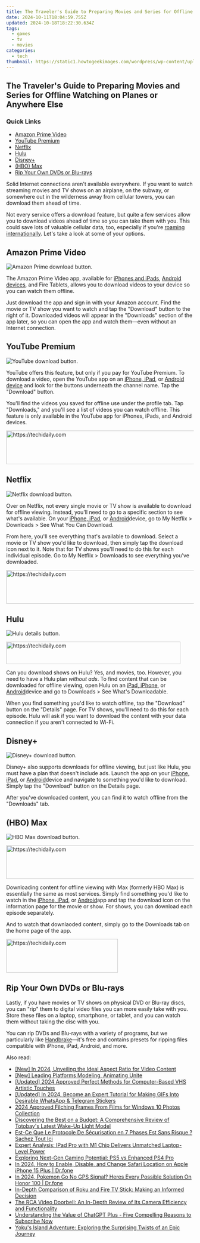 ```yaml
---
title: The Traveler's Guide to Preparing Movies and Series for Offline Watching on Planes or Anywhere Else
date: 2024-10-11T18:04:59.755Z
updated: 2024-10-18T18:22:30.634Z
tags:
  - games
  - tv
  - movies
categories:
  - tech
thumbnail: https://static1.howtogeekimages.com/wordpress/wp-content/uploads/2024/04/woman-using-a-tablet-on-an-airplane-with-an-illustration-related-to-watching-movies-on-the-screen.jpg
---
```


## The Traveler's Guide to Preparing Movies and Series for Offline Watching on Planes or Anywhere Else

### Quick Links

* [Amazon Prime Video](https://youtube-clips.techidaily.com/unlocking-youtube-sounds-through-screen-capture/)
* [YouTube Premium](https://howto.techidaily.com/intel-elevates-processing-power-with-new-optical-connectivity-standard-delivering-up-to-4tbps-data-transfer-rate-for-chiplets/)
* [Netflix](https://instagram-video-files.techidaily.com/new-in-2024-7-proven-strategies-for-astonishing-ig-films/)
* [Hulu](https://some-techniques.techidaily.com/in-2024-front-seat-escapades-beyond-athletic-viewing/)
* [Disney+](https://youtube-clips.techidaily.com/cutting-edge-professional-guide-to-youtube-editing/)
* [(HBO) Max](https://www.howtogeek.com/262480/how-to-download-movies-and-tv-shows-to-watch-them-on-an-airplane-or-anywhere-else-offline/#hbo-max)
* [Rip Your Own DVDs or Blu-rays](https://fake-location.techidaily.com/best-10-mock-location-apps-worth-trying-on-vivo-x90s-drfone-by-drfone-virtual-android/)

 Solid Internet connections aren't available everywhere. If you want to watch streaming movies and TV shows on an airplane, on the subway, or somewhere out in the wilderness away from cellular towers, you can download them ahead of time.

 Not every service offers a download feature, but quite a few services allow you to download videos ahead of time so you can take them with you. This could save lots of valuable cellular data, too, especially if you're [roaming internationally](https://snapchat-videos.techidaily.com/new-in-2024-how-to-create-snapchat-lenses-easily-2-methods/). Let's take a look at some of your options.

##  Amazon Prime Video

![Amazon Prime download button.](https://static1.howtogeekimages.com/wordpress/wp-content/uploads/2024/04/2024-04-26_16-27-05.png) 

 The Amazon Prime Video app, available for [iPhones and iPads](https://www.anrdoezrs.net/links/3607085/type/dlg/sid/UUhtgUeUpU218295/https://itunes.apple.com/us/app/amazon-video/id545519333?mt=8), [Android devices](https://www.anrdoezrs.net/links/3607085/type/dlg/sid/UUhtgUeUpU218295/https://play.google.com/store/apps/details?id=com.amazon.avod.thirdpartyclient&hl=en), and Fire Tablets, allows you to download videos to your device so you can watch them offline.

 Just download the app and sign in with your Amazon account. Find the movie or TV show you want to watch and tap the "Download" button to the right of it. Downloaded videos will appear in the "Downloads" section of the app later, so you can open the app and watch them—even without an Internet connection.

##  YouTube Premium

![YouTube download button.](https://static1.howtogeekimages.com/wordpress/wp-content/uploads/2024/04/2024-04-26_16-37-51.png) 

 YouTube offers this feature, but only if you pay for YouTube Premium. To download a video, open the YouTube app on an [iPhone, iPad](https://www.anrdoezrs.net/links/3607085/type/dlg/sid/UUhtgUeUpU218295/https://itunes.apple.com/us/app/youtube/id544007664?mt=8), or [Android device](https://www.anrdoezrs.net/links/3607085/type/dlg/sid/UUhtgUeUpU218295/https://play.google.com/store/apps/details?id=com.google.android.youtube&hl=en) and look for the buttons underneath the channel name. Tap the "Download" button.

 You'll find the videos you saved for offline use under the profile tab. Tap "Downloads," and you'll see a list of videos you can watch offline. This feature is only available in the YouTube app for iPhones, iPads, and Android devices.

<!-- affiliate ads begin -->
<a href="https://aligracehair.sjv.io/c/5597632/1997648/19272" target="_top" id="1997648">
  <img src="//a.impactradius-go.com/display-ad/19272-1997648" border="0" alt="https://techidaily.com" width="728" height="90"/>
</a>
<img height="0" width="0" src="https://aligracehair.sjv.io/i/5597632/1997648/19272" style="position:absolute;visibility:hidden;" border="0" />
<!-- affiliate ads end -->

##  Netflix

![Netflix download button.](https://static1.howtogeekimages.com/wordpress/wp-content/uploads/2024/04/2024-04-26_16-31-58.png) 

 Over on Netflix, not every single movie or TV show is available to download for offline viewing. Instead, you'll need to go to a specific section to see what's available. On your [iPhone, iPad](https://apps.apple.com/us/app/netflix/id363590051), or [Android](https://www.anrdoezrs.net/links/3607085/type/dlg/sid/UUhtgUeUpU218295/https://play.google.com/store/apps/details?id=com.netflix.mediaclient&hl=en%5FUS&gl=US)device, go to My Netflix > Downloads > See What You Can Download.

 From here, you'll see everything that's available to download. Select a movie or TV show you'd like to download, then simply tap the download icon next to it. Note that for TV shows you'll need to do this for each individual episode. Go to My Netflix > Downloads to see everything you've downloaded.

<!-- affiliate ads begin -->
<a href="https://appsumo.8odi.net/c/5597632/2068432/7443" target="_top" id="2068432">
  <img src="//a.impactradius-go.com/display-ad/7443-2068432" border="0" alt="https://techidaily.com" width="728" height="90"/>
</a>
<img height="0" width="0" src="https://appsumo.8odi.net/i/5597632/2068432/7443" style="position:absolute;visibility:hidden;" border="0" />
<!-- affiliate ads end -->

##  Hulu

![Hulu details button.](https://static1.howtogeekimages.com/wordpress/wp-content/uploads/2024/04/2024-04-26_16-37-01.png) 

<!-- affiliate ads begin -->
<a href="https://aligracehair.sjv.io/c/5597632/2135360/19272" target="_top" id="2135360">
  <img src="//a.impactradius-go.com/display-ad/19272-2135360" border="0" alt="https://techidaily.com" width="468" height="60"/>
</a>
<img height="0" width="0" src="https://aligracehair.sjv.io/i/5597632/2135360/19272" style="position:absolute;visibility:hidden;" border="0" />
<!-- affiliate ads end -->

 Can you download shows on Hulu? Yes, and movies, too. However, you need to have a Hulu plan _without ads_. To find content that can be downloaded for offline viewing, open Hulu on an [iPad, iPhone](https://apps.apple.com/us/app/hulu-watch-tv-shows-movies/id376510438), or [Android](https://www.anrdoezrs.net/links/3607085/type/dlg/sid/UUhtgUeUpU218295/https://play.google.com/store/apps/details?id=com.hulu.plus&hl=en%5FUS&gl=US)device and go to Downloads > See What's Downloadable.

 When you find something you'd like to watch offline, tap the "Download" button on the "Details" page. For TV shows, you'll need to do this for each episode. Hulu will ask if you want to download the content with your data connection if you aren't connected to Wi-Fi.

##  Disney+

![Disney+ download button.](https://static1.howtogeekimages.com/wordpress/wp-content/uploads/2024/04/2024-04-26_16-26-26.png) 

 Disney+ also supports downloads for offline viewing, but just like Hulu, you must have a plan that doesn't include ads. Launch the app on your [iPhone, iPad](https://apps.apple.com/us/app/disney/id1446075923), or [Android](https://www.anrdoezrs.net/links/3607085/type/dlg/sid/UUhtgUeUpU218295/https://play.google.com/store/apps/details?id=com.disney.disneyplus&hl=en%5FUS&gl=US)device and navigate to something you'd like to download. Simply tap the "Download" button on the Details page.

 After you've downloaded content, you can find it to watch offline from the "Downloads" tab.

##  (HBO) Max

![HBO Max download button.](https://static1.howtogeekimages.com/wordpress/wp-content/uploads/2024/04/2024-04-26_16-30-36.png) 

<!-- affiliate ads begin -->
<a href="https://ephamedtechinc.pxf.io/c/5597632/2136620/26400" target="_top" id="2136620">
  <img src="//a.impactradius-go.com/display-ad/26400-2136620" border="0" alt="https://techidaily.com" width="728" height="90"/>
</a>
<img height="0" width="0" src="https://ephamedtechinc.pxf.io/i/5597632/2136620/26400" style="position:absolute;visibility:hidden;" border="0" />
<!-- affiliate ads end -->

 Downloading content for offline viewing with Max (formerly HBO Max) is essentially the same as most services. Simply find something you'd like to watch in the [iPhone, iPad](https://apps.apple.com/us/app/max-stream-hbo-tv-movies/id1666653815), or [Android](https://www.anrdoezrs.net/links/3607085/type/dlg/sid/UUhtgUeUpU218295/https://play.google.com/store/apps/details?id=com.wbd.stream&hl=en%5FUS&gl=US)app and tap the download icon on the information page for the movie or show. For shows, you can download each episode separately.

 And to watch that downlaoded content, simply go to the Downloads tab on the home page of the app.

<!-- affiliate ads begin -->
<a href="https://aligracehair.sjv.io/c/5597632/1886015/19272" target="_top" id="1886015">
  <img src="//a.impactradius-go.com/display-ad/19272-1886015" border="0" alt="https://techidaily.com" width="300" height="90"/>
</a>
<img height="0" width="0" src="https://aligracehair.sjv.io/i/5597632/1886015/19272" style="position:absolute;visibility:hidden;" border="0" />
<!-- affiliate ads end -->

##  Rip Your Own DVDs or Blu-rays

 Lastly, if you have movies or TV shows on physical DVD or Blu-ray discs, you can "rip" them to digital video files you can more easily take with you. Store these files on a laptop, smartphone, or tablet, and you can watch them without taking the disc with you.

 You can rip DVDs and Blu-rays with a variety of programs, but we particularly like [Handbrake](https://handbrake.fr/)—it's free and contains presets for ripping files compatible with iPhone, iPad, Android, and more.

<ins class="adsbygoogle"
     style="display:block"
     data-ad-format="autorelaxed"
     data-ad-client="ca-pub-7571918770474297"
     data-ad-slot="1223367746"></ins>

<ins class="adsbygoogle"
     style="display:block"
     data-ad-client="ca-pub-7571918770474297"
     data-ad-slot="8358498916"
     data-ad-format="auto"
     data-full-width-responsive="true"></ins>

<span class="atpl-alsoreadstyle">Also read:</span>
<div><ul>
<li><a href="https://article-helps.techidaily.com/new-in-2024-unveiling-the-ideal-aspect-ratio-for-video-content/"><u>[New] In 2024, Unveiling the Ideal Aspect Ratio for Video Content</u></a></li>
<li><a href="https://extra-guidance.techidaily.com/new-leading-platforms-modeling-animating-unite/"><u>[New] Leading Platforms Modeling, Animating Unite</u></a></li>
<li><a href="https://fox-direct.techidaily.com/updated-2024-approved-perfect-methods-for-computer-based-vhs-artistic-touches/"><u>[Updated] 2024 Approved Perfect Methods for Computer-Based VHS Artistic Touches</u></a></li>
<li><a href="https://fox-glue.techidaily.com/updated-in-2024-become-an-expert-tutorial-for-making-gifs-into-desirable-whatsapp-and-telegram-stickers/"><u>[Updated] In 2024, Become an Expert Tutorial for Making GIFs Into Desirable WhatsApp & Telegram Stickers</u></a></li>
<li><a href="https://some-knowledge.techidaily.com/2024-approved-filching-frames-from-films-for-windows-10-photos-collection/"><u>2024 Approved Filching Frames From Films for Windows 10 Photos Collection</u></a></li>
<li><a href="https://buynow-marvelous.techidaily.com/discovering-the-best-on-a-budget-a-comprehensive-review-of-totobays-latest-wake-up-light-model/"><u>Discovering the Best on a Budget: A Comprehensive Review of Totobay's Latest Wake-Up Light Model</u></a></li>
<li><a href="https://fox-where.techidaily.com/est-ce-que-le-protocole-de-securisation-en-7-phases-est-sans-risque-sachez-tout-ici/"><u>Est-Ce Que Le Protocole De Sécurisation en 7 Phases Est Sans Risque ? Sachez Tout Ici</u></a></li>
<li><a href="https://buynow-marvelous.techidaily.com/expert-analysis-ipad-pro-with-m1-chip-delivers-unmatched-laptop-level-power/"><u>Expert Analysis: IPad Pro with M1 Chip Delivers Unmatched Laptop-Level Power</u></a></li>
<li><a href="https://buynow-marvelous.techidaily.com/exploring-next-gen-gaming-potential-ps5-vs-enhanced-ps4-pro/"><u>Exploring Next-Gen Gaming Potential: PS5 vs Enhanced PS4 Pro</u></a></li>
<li><a href="https://iphone-location.techidaily.com/in-2024-how-to-enable-disable-and-change-safari-location-on-apple-iphone-15-plus-drfone-by-drfone-virtual-ios/"><u>In 2024, How to Enable, Disable, and Change Safari Location on Apple iPhone 15 Plus | Dr.fone</u></a></li>
<li><a href="https://pokemon-go-android.techidaily.com/in-2024-pokemon-go-no-gps-signal-heres-every-possible-solution-on-honor-100-drfone-by-drfone-virtual-android/"><u>In 2024, Pokemon Go No GPS Signal? Heres Every Possible Solution On Honor 100 | Dr.fone</u></a></li>
<li><a href="https://buynow-marvelous.techidaily.com/in-depth-comparison-of-roku-and-fire-tv-stick-making-an-informed-decision/"><u>In-Depth Comparison of Roku and Fire TV Stick: Making an Informed Decision</u></a></li>
<li><a href="https://buynow-marvelous.techidaily.com/the-rca-video-doorbell-an-in-depth-review-of-its-camera-efficiency-and-functionality/"><u>The RCA Video Doorbell: An In-Depth Review of Its Camera Efficiency and Functionality</u></a></li>
<li><a href="https://buynow-marvelous.techidaily.com/understanding-the-value-of-chatgpt-plus-five-compelling-reasons-to-subscribe-now/"><u>Understanding the Value of ChatGPT Plus - Five Compelling Reasons to Subscribe Now</u></a></li>
<li><a href="https://buynow-marvelous.techidaily.com/yokus-island-adventure-exploring-the-surprising-twists-of-an-epic-journey/"><u>Yoku's Island Adventure: Exploring the Surprising Twists of an Epic Journey</u></a></li>
</ul></div>

